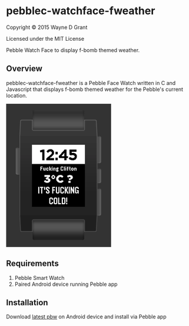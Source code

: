 # pebblec-watchface-fweather

Copyright © 2015 Wayne D Grant

Licensed under the MIT License

Pebble Watch Face to display f-bomb themed weather.

## Overview

pebblec-watchface-fweather is a Pebble Face Watch written in C and Javascript that displays f-bomb themed weather for the Pebble's current location.

![alt tag](screenshot.png)

## Requirements

1. Pebble Smart Watch
2. Paired Android device running Pebble app

## Installation

Download [latest pbw](https://github.com/waynedgrant/pebblec-watchface-fweather/releases) on Android device and install via Pebble app
